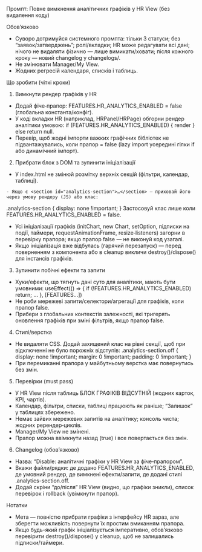 Промпт: Повне вимкнення аналітичних графіків у HR View (без видалення коду)

Обов’язково

- Суворо дотримуйся системного промпта: тільки 3 статуси; без “заявок/затверджень”; ролі/вкладки; HR може редагувати всі дані; нічого не видаляти фізично — лише вимикати/ховати; після кожного кроку — новий changelog у changelogs/.
- Не змінювати Manager/My View.
- Жодних регресій календаря, списків і таблиць.

Що зробити (чіткі кроки)

1) Вимкнути рендер графіків у HR

- Додай фіче‑прапор: FEATURES.HR_ANALYTICS_ENABLED = false (глобальна константа/конфіг).
- У коді вкладки HR (наприклад, HRPanel/HRPage) обгорни рендер аналітики умовою:
if (FEATURES.HR_ANALYTICS_ENABLED) { render <HRAnalytics/> } else return null.
- Перевір, щоб жодні імпорти важких графічних бібліотек не підвантажувались, коли прапор = false (lazy import усередині гілки if або динамічний імпорт).

2) Прибрати блок з DOM та зупинити ініціалізації

- У index.html не змінюй розмітку верхніх секцій (фільтри, календар, таблиці).

```
- Якщо є <section id="analytics-section">…</section> — приховай його через умову рендеру (JS) або клас:
```

.analytics-section { display: none !important; }
Застосовуй клас лише коли FEATURES.HR_ANALYTICS_ENABLED = false.

- Усі ініціалізації графіків (initChart, new Chart, setOption, підписки на події, таймери, requestAnimationFrame, resize‑listeners) загорни в перевірку прапора; якщо прапор false — не виконуй код узагалі.
- Якщо ініціалізація вже відбулась (гарячий перезапуск) — перед поверненням з компонента або в cleanup викличи destroy()/dispose() для інстансів графіків.

3) Зупинити побічні ефекти та запити

- Хуки/ефекти, що тягнуть дані суто для аналітики, мають бути умовними:
useEffect(() => { if (!FEATURES.HR_ANALYTICS_ENABLED) return; … }, [FEATURES…])
- Не роби мережеві запити/селектори/агрегації для графіків, коли прапор false.
- Прибери з глобальних контекстів залежності, які тригерять оновлення графіків при зміні фільтрів, якщо прапор false.

4) Стилі/верстка

- Не видаляти CSS. Додай захищений клас на рівні секції, щоб при відключенні не було порожніх відступів:
.analytics-section.off { display: none !important; margin: 0 !important; padding: 0 !important; }
- При перемиканні прапора у майбутньому верстка має повернутись без змін.

5) Перевірки (must pass)

- У HR View після таблиць БЛОК ГРАФІКІВ ВІДСУТНІЙ (жодних карток, KPI, чартів).
- Календар, фільтри, списки, таблиці працюють як раніше; “Залишок” у таблицях збережено.
- Немає зайвих мережевих запитів на аналітику; консоль чиста; жодних ререндер‑циклів.
- Manager/My View не змінені.
- Прапор можна ввімкнути назад (true) і все повертається без змін.

6) Changelog (обов’язково)

- Назва: “Disable: аналітичні графіки у HR View за фіче‑прапором”.
- Вкажи файли/рядки: де додано FEATURES.HR_ANALYTICS_ENABLED, де умовний рендер, де вимкнені ефекти/запити, де додані стилі .analytics-section.off.
- Додай скріни “до/після” HR View (видно, що графіки зникли), список перевірок і rollback (увімкнути прапор).

Нотатки

- Мета — повністю прибрати графіки з інтерфейсу HR зараз, але зберегти можливість повернути їх простим вмиканням прапора.
- Якщо будь-який графік ініціалізується імперативно, обов’язково перевірити destroy()/dispose() у cleanup, щоб не залишались підписки/таймери.
